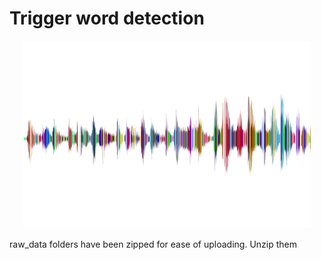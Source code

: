 <h1>
Trigger word detection
</h1>
<p align="center">

  <img width="460" height="300" src="https://raw.githubusercontent.com/SilantevYan/Deep_Learning/54fe925229019713868bd32723f781ff69a351aa/Trigger_word_detection/images/sound.png">

</p>


raw_data folders have  been zipped for ease of uploading. Unzip them
